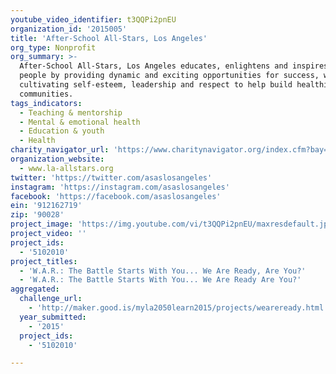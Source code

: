```yaml
---
youtube_video_identifier: t3QQPi2pnEU
organization_id: '2015005'
title: 'After-School All-Stars, Los Angeles'
org_type: Nonprofit
org_summary: >-
  After-School All-Stars, Los Angeles educates, enlightens and inspires young
  people by providing dynamic and exciting opportunities for success, while
  cultivating self-esteem, leadership and respect to help build healthier
  communities.
tags_indicators:
  - Teaching & mentorship
  - Mental & emotional health
  - Education & youth
  - Health
charity_navigator_url: 'https://www.charitynavigator.org/index.cfm?bay=search.profile&ein=912162719'
organization_website:
  - www.la-allstars.org
twitter: 'https://twitter.com/asaslosangeles'
instagram: 'https://instagram.com/asaslosangeles'
facebook: 'https://facebook.com/asaslosangeles'
ein: '912162719'
zip: '90028'
project_image: 'https://img.youtube.com/vi/t3QQPi2pnEU/maxresdefault.jpg'
project_video: ''
project_ids:
  - '5102010'
project_titles:
  - 'W.A.R.: The Battle Starts With You... We Are Ready, Are You?'
  - 'W.A.R.: The Battle Starts With You... We Are Ready Are You?'
aggregated:
  challenge_url:
    - 'http://maker.good.is/myla2050learn2015/projects/weareready.html'
  year_submitted:
    - '2015'
  project_ids:
    - '5102010'

---
```

